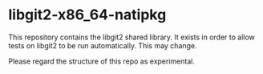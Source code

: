 # libgit2-x86_64-natipkg

This repository contains the libgit2 shared library. It exists in order
to allow tests on libgit2 to be run automatically. This may change.

Please regard the structure of this repo as experimental.
